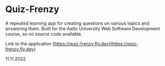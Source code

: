 # Quiz-Frenzy
A repeated learning app for creating questions on various topics and answering them. Built for the Aalto University Web Software Development course, so no source code available. 

Link to the application [https://quiz-frenzy.fly.dev](https://quiz-frenzy.fly.dev)

11.11.2022

